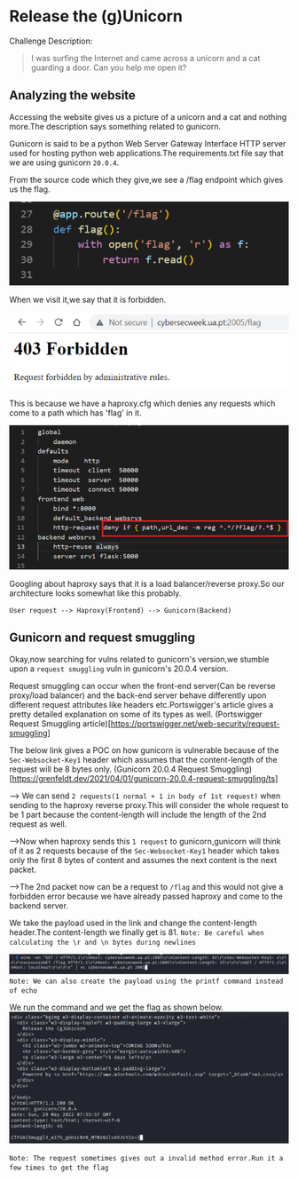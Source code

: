 # Release the (g)Unicorn

Challenge Description:

> I was surfing the Internet and came across a unicorn and a cat guarding a door. Can you help me open it?

## Analyzing the website

Accessing the website gives us a picture of a unicorn and a cat and nothing more.The description says something related to gunicorn.

Gunicorn is said to be a python Web Server Gateway Interface HTTP server used for hosting python web applications.The requirements.txt file say that we are using gunicorn `20.0.4`.

From the source code which they give,we see a /flag endpoint which gives us the flag.

![flag endpoint](flag_endpoint.PNG)

When we visit it,we say that it is forbidden.

![forbidden](forbidden.PNG)

This is because we have a haproxy.cfg which denies any requests which come to a path which has 'flag' in it.

![deny regex](regex_deny.png)

Googling about haproxy says that it is a load balancer/reverse proxy.So our architecture looks somewhat like this probably.

```
User request --> Haproxy(Frontend) --> Gunicorn(Backend)
```

## Gunicorn and request smuggling

Okay,now searching for vulns related to gunicorn's version,we stumble upon a `request smuggling` vuln in gunicorn's 20.0.4 version.

Request smuggling can occur when the front-end server(Can be reverse proxy/load balancer) and the back-end server behave differently upon different request attributes like headers etc.Portswigger's article gives a pretty detailed explanation on some of its types as well.
(Portswigger Request Smuggling article)[https://portswigger.net/web-security/request-smuggling]  

The below link gives a POC on how gunicorn is vulnerable because of the `Sec-Websocket-Key1` header which assumes that the content-length of the request will be 8 bytes only.
(Gunicorn 20.0.4 Request Smuggling)[https://grenfeldt.dev/2021/04/01/gunicorn-20.0.4-request-smuggling/ts]

--> We can send `2 requests(1 normal + 1 in body of 1st request)` when sending to the haproxy reverse proxy.This will consider the whole request to be 1 part because the content-length will include the length of the 2nd request as well.

-->Now when haproxy sends this `1 request` to gunicorn,gunicorn will think of it as 2 requests because of the `Sec-Websocket-Key1` header which takes only the first 8 bytes of content and assumes the next content is the next packet.

-->The 2nd packet now can be a request to `/flag` and this would not give a forbidden error because we have already passed haproxy and come to the backend server.

We take the payload used in the link and change the content-length header.The content-length we finally get is 81.
`Note: Be careful when calculating the \r and \n bytes during newlines`


![payload](payload2.PNG)
`Note: We can also create the payload using the printf command instead of echo`


We run the command and we get the flag as shown below.
![flag](flag.PNG)

`Note: The request sometimes gives out a invalid method error.Run it a few times to get the flag`
